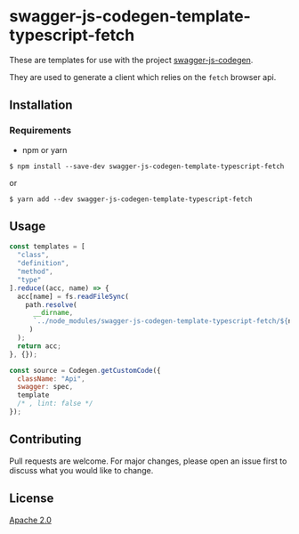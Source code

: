 # swagger-js-codegen-template-typescript-fetch

These are templates for use with the project
[swagger-js-codegen](https://github.com/wcandillon/swagger-js-codegen).

They are used to generate a client which relies on the `fetch` browser api.

## Installation

### Requirements
* npm or yarn

`$ npm install --save-dev swagger-js-codegen-template-typescript-fetch`

or

`$ yarn add --dev swagger-js-codegen-template-typescript-fetch`

## Usage

```js
const templates = [
  "class",
  "definition",
  "method",
  "type"
].reduce((acc, name) => {
  acc[name] = fs.readFileSync(
    path.resolve(
      __dirname,
      `../node_modules/swagger-js-codegen-template-typescript-fetch/${name}.mustache`
     )
  );
  return acc;
}, {});

const source = Codegen.getCustomCode({
  className: "Api",
  swagger: spec,
  template
  /* , lint: false */
});
```

## Contributing
Pull requests are welcome. For major changes, please open an issue first to discuss what you would like to change.

## License
[Apache 2.0](http://www.apache.org/licenses/)
